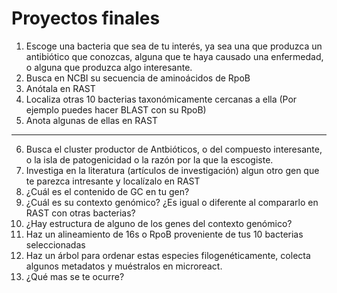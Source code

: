 # Proyectos finales  

1) Escoge una bacteria que sea de tu interés, ya sea una que produzca un antibiótico que conozcas, alguna que te haya causado una enfermedad, o alguna que produzca algo interesante.  
2) Busca en NCBI su secuencia de aminoácidos de RpoB   
3) Anótala en RAST  
4) Localiza otras 10 bacterias taxonómicamente cercanas a ella (Por ejemplo puedes hacer BLAST con su RpoB)  
5) Anota algunas de ellas en RAST  
__________________________________________________________________________________________________________________  
6) Busca el cluster productor de Antbióticos, o del compuesto interesante, o la isla de patogenicidad o la razón por la que la escogiste.  
7) Investiga en la literatura (artículos de investigación) algun otro gen que te parezca intresante y localízalo en RAST  
8) ¿Cuál es el contenido de GC en tu gen?
9)  ¿Cuál es su contexto genómico?  ¿Es igual o diferente al compararlo en RAST con otras bacterias?  
10) ¿Hay estructura de alguno de los genes del contexto genómico?  
11) Haz un alineamiento de 16s o RpoB proveniente de tus 10 bacterias seleccionadas  
12) Haz un árbol para ordenar estas especies filogenéticamente, colecta algunos metadatos y muéstralos en microreact.  
13) ¿Qué mas se te ocurre?  
